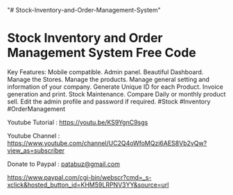 "# Stock-Inventory-and-Order-Management-System" 

Stock Inventory and Order Management System Free Code
======================================================
Key
Features:
Mobile
compatible.
Admin
panel.
Beautiful
Dashboard.
Manage
the Stores.
Manage
the products.
Manage
general setting and information of your company.
Generate
Unique ID for each Product.
Invoice
generation and print.
Stock
Maintenance.
Compare Daily or monthly product sell.
Edit
the admin profile and password if required.
#Stock 
#Inventory 
#OrderManagement 


Youtube Tutorial : https://youtu.be/KS9YgnC9sgs

Youtube Channel : https://www.youtube.com/channel/UC2Q4oWfoMQzi6AES8Vb2vQw?view_as=subscriber


Donate to Paypal : patabuz@gmail.com

https://www.paypal.com/cgi-bin/webscr?cmd=_s-xclick&hosted_button_id=KHM59LRPNV3YY&source=url

